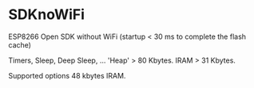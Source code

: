 # SDKnoWiFi
ESP8266 Open SDK without WiFi (startup < 30 ms to complete the flash cache) 

Timers, Sleep, Deep Sleep, ...
'Heap' > 80 Kbytes. IRAM > 31 Kbytes.

Supported options 48 kbytes IRAM.

